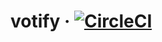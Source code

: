 # votify &middot; [![CircleCI](https://circleci.com/gh/villor/votify/tree/master.svg?style=shield)](https://circleci.com/gh/villor/votify/tree/master)
